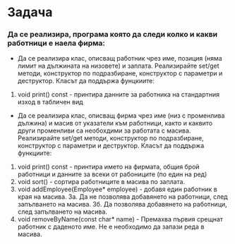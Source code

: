 # Задача

### Да се реализира, програма която да следи колко и какви работници е наела фирма:
* Да се реализира клас, описващ работник чрез име, позиция (няма лимит на дължината на низовете) и заплата. Реализирайте set/get методи, конструктор по подразбиране,
конструктор с параметри и деструктор. Класът да поддържа фунцкиите:
1. void print() const - принтира данните за работника на стандартния изход в табличен вид

* Да се реализира клас, описващ фирма чрез име (низ с променлива дължина) и масив от указатели към работници, както и каквито други променливи са необохдими за работата с масива. Реализирайте set/get методи, конструктор по подразбиране, конструктор с параметри и деструктор.
Класът да поддържа функциите:
1. void print() const - принтира името на фирмата, общия брой работници и данните за всеки от рабониците (по един на ред)
2. void sort() - сортира работниците в масива по заплата.
3. void addEmployee(Employee* employee) - добавя един работник в края на масива.
 3а. Да не позволява добавянето на работници, след запълването на масива.
 3б. Да позволява добавянето на работници, след запълването на масива.
4. void removeByName(const char* name) - Премахва първия срещнат работник с даденото име. Не е необходимо да запази реда в масива.

